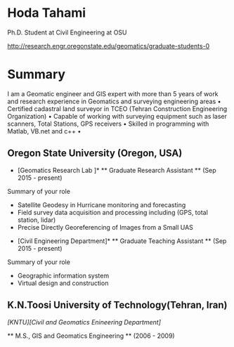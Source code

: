 # Hoda Tahami
Ph.D. Student at Civil Engineering at OSU

http://research.engr.oregonstate.edu/geomatics/graduate-students-0


# Summary
I am a Geomatic engineer and GIS expert with more than 5 years of work and research
experience in Geomatics and surveying engineering areas •
Certified cadastral land surveyor in TCEO (Tehran Construction Engineering Organization) •
Capable of working with surveying equipment such as laser scanners, Total Stations, GPS receivers •
Skilled in programming with Matlab, VB.net and c++  •


## Oregon State University (Oregon, USA)

* [Geomatics Research Lab ]*
** Graduate Research Assistant ** (Sep 2015 - present)

Summary of your role
- Satellite Geodesy in Hurricane monitoring and forecasting
- Field survey data acquisition and processing including (GPS, total station, lidar)
- Precise Directly Georeferencing of Images from a Small UAS

* [Civil Engineering Department]*
** Graduate Teaching Assistant ** (Sep 2015 - present)

Summary of your role
- Geographic information system
- Virtual design and construction


## K.N.Toosi University of Technology(Tehran, Iran)
*[KNTU][Civil and Geomatics Enineering Department]*

** M.S., GIS and Geomatics Engineering ** (2006 - 2009)




[Oregon State University]: http://cce.oregonstate.edu/content/geomatics-civil-engineering
